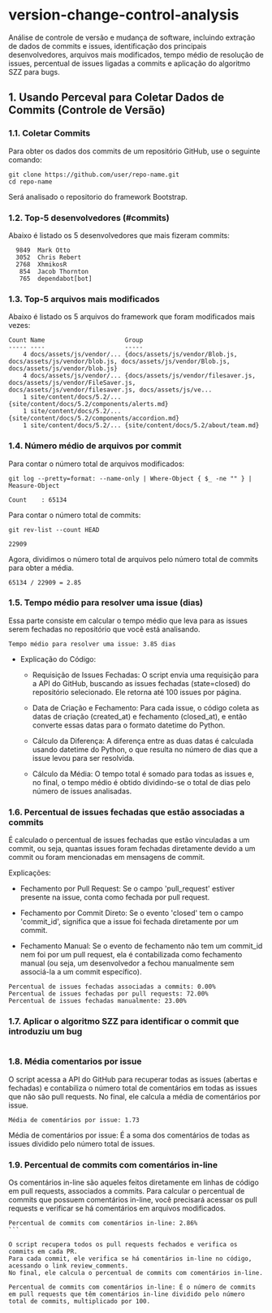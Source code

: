 # version-change-control-analysis
Análise de controle de versão e mudança de software, incluindo extração de dados de commits e issues, identificação dos principais desenvolvedores, arquivos mais modificados, tempo médio de resolução de issues, percentual de issues ligadas a commits e aplicação do algoritmo SZZ para bugs.

## 1. Usando Perceval para Coletar Dados de Commits (Controle de Versão)

### 1.1. Coletar Commits
Para obter os dados dos commits de um repositório GitHub, use o seguinte comando:

```
git clone https://github.com/user/repo-name.git
cd repo-name

```

Será analisado o repositorio do framework Bootstrap.

### 1.2. Top-5 desenvolvedores (#commits)

Abaixo é listado os 5 desenvolvedores que mais fizeram commits:

```
  9849  Mark Otto
  3052  Chris Rebert
  2768  XhmikosR
   854  Jacob Thornton
   765  dependabot[bot]
```

### 1.3. Top-5 arquivos mais modificados 

Abaixo é listado os 5 arquivos do framework que foram modificados mais vezes:

```
Count Name                      Group
----- ----                      -----
    4 docs/assets/js/vendor/... {docs/assets/js/vendor/Blob.js, docs/assets/js/vendor/blob.js, docs/assets/js/vendor/Blob.js, docs/assets/js/vendor/blob.js}      
    4 docs/assets/js/vendor/... {docs/assets/js/vendor/filesaver.js, docs/assets/js/vendor/FileSaver.js, docs/assets/js/vendor/filesaver.js, docs/assets/js/ve... 
    1 site/content/docs/5.2/... {site/content/docs/5.2/components/alerts.md}
    1 site/content/docs/5.2/... {site/content/docs/5.2/components/accordion.md}
    1 site/content/docs/5.2/... {site/content/docs/5.2/about/team.md}
```

### 1.4. Número médio de arquivos por commit

Para contar o número total de arquivos modificados:

```
git log --pretty=format: --name-only | Where-Object { $_ -ne "" } | Measure-Object

Count    : 65134
```

Para contar o número total de commits:

```
git rev-list --count HEAD

22909
```

Agora, dividimos o número total de arquivos pelo número total de commits para obter a média.

```
65134 / 22909 = 2.85
```

### 1.5. Tempo médio para resolver uma issue (dias)

Essa parte consiste em calcular o tempo médio que leva para as issues serem fechadas no repositório que você está analisando.

```
Tempo médio para resolver uma issue: 3.85 dias
```

  - Explicação do Código:

    - Requisição de Issues Fechadas: O script envia uma requisição para a API do GitHub, buscando as issues fechadas (state=closed) do repositório selecionado. Ele retorna até 100 issues por página.

    - Data de Criação e Fechamento: Para cada issue, o código coleta as datas de criação (created_at) e fechamento (closed_at), e então converte essas datas para o formato datetime do Python.

    - Cálculo da Diferença: A diferença entre as duas datas é calculada usando datetime do Python, o que resulta no número de dias que a issue levou para ser resolvida.

    - Cálculo da Média: O tempo total é somado para todas as issues e, no final, o tempo médio é obtido dividindo-se o total de dias pelo número de issues analisadas.

### 1.6. Percentual de issues fechadas que estão associadas a commits

É calculado o percentual de issues fechadas que estão vinculadas a um commit, ou seja, quantas issues foram fechadas diretamente devido a um commit ou foram mencionadas em mensagens de commit.

Explicações:
  - Fechamento por Pull Request: Se o campo 'pull_request' estiver presente na issue, conta como fechada por pull request.

  - Fechamento por Commit Direto: Se o evento 'closed' tem o campo 'commit_id', significa que a issue foi fechada diretamente por um commit.

  - Fechamento Manual: Se o evento de fechamento não tem um commit_id nem foi por um pull request, ela é contabilizada como fechamento manual (ou seja, um desenvolvedor a fechou manualmente sem associá-la a um commit específico).

```
Percentual de issues fechadas associadas a commits: 0.00%
Percentual de issues fechadas por pull requests: 72.00%
Percentual de issues fechadas manualmente: 23.00%
```

### 1.7. Aplicar o algoritmo SZZ para identificar o commit que introduziu um bug

```

```

### 1.8. Média comentarios por issue

O script acessa a API do GitHub para recuperar todas as issues (abertas e fechadas) e contabiliza o número total de comentários em todas as issues que não são pull requests.
No final, ele calcula a média de comentários por issue.

```
Média de comentários por issue: 1.73
```

Média de comentários por issue: É a soma dos comentários de todas as issues dividido pelo número total de issues.

### 1.9. Percentual de commits com comentários in-line

Os comentários in-line são aqueles feitos diretamente em linhas de código em pull requests, associados a commits. Para calcular o percentual de commits que possuem comentários in-line, você precisará acessar os pull requests e verificar se há comentários em arquivos modificados.

````
Percentual de commits com comentários in-line: 2.86%
```

O script recupera todos os pull requests fechados e verifica os commits em cada PR.
Para cada commit, ele verifica se há comentários in-line no código, acessando o link review_comments.
No final, ele calcula o percentual de commits com comentários in-line.

Percentual de commits com comentários in-line: É o número de commits em pull requests que têm comentários in-line dividido pelo número total de commits, multiplicado por 100.